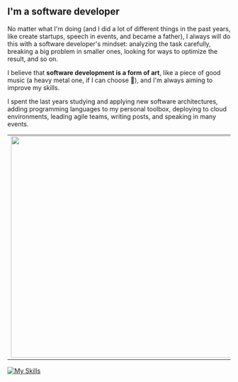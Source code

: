 ## I'm a software developer

No matter what I'm doing (and I did a lot of different things in the past years, like create startups, speech in events, and became a father), I always will do this with a software developer's mindset: analyzing the task carefully, breaking a big problem in smaller ones, looking for ways to optimize the result, and so on.

I believe that **software development is a form of art**, like a piece of good music (a heavy metal one, if I can choose 🤘), and I'm always aiming to improve my skills.

I spent the last years studying and applying new software architectures, adding programming languages to my personal toolbox, deploying to cloud environments, leading agile teams, writing posts, and speaking in many events.

<center>
<table>
    <tr>
        <td><img width="500px" align="center" src="https://github-readme-stats.vercel.app/api/top-langs/?username=eminetto&hide=html&layout=compact&theme=buefy" /></td>
    </tr>   
</table>
</center>  

[![My Skills](https://skillicons.dev/icons?i=aws,bash,cloudflare,docker,git,go,linux,md,mongodb,mysql,php)](https://skillicons.dev)
